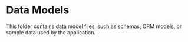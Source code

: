 # Data Models

This folder contains data model files, such as schemas, ORM models, or sample data used by the application.